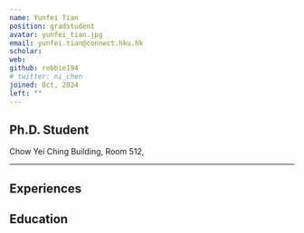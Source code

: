```yaml
---
name: Yunfei Tian
position: gradstudent
avatar: yunfei_tian.jpg
email: yunfei.tian@connect.hku.hk
scholar: 
web: 
github: robbie194
# twitter: ni_chen
joined: Oct, 2024
left: ""
---
```






## Ph.D. Student


<i class="fa fa-building"></i> Chow Yei Ching Building, Room 512, 

<hr>

## Experiences


## Education



